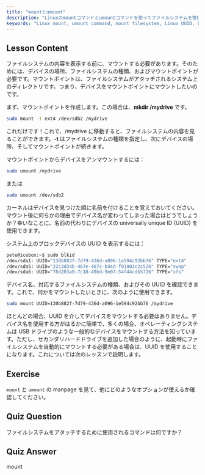 ```yaml
---
title: "mountとumount"
description: "Linuxのmountコマンドとumountコマンドを使ってファイルシステムを管理する方法を学びましょう。デバイスのマウント、アンマウント、UUIDについて初心者向けに理解を深めます。"
keywords: "Linux mount, umount command, mount filesystem, Linux UUID, beginner Linux, Linux tutorial, mount point, Linux guide"
---
```


## Lesson Content

ファイルシステムの内容を表示する前に、マウントする必要があります。そのためには、デバイスの場所、ファイルシステムの種類、およびマウントポイントが必要です。マウントポイントは、ファイルシステムがアタッチされるシステム上のディレクトリです。つまり、デバイスをマウントポイントにマウントしたいのです。

まず、マウントポイントを作成します。この場合は、**mkdir /mydrive** です。

```bash
sudo mount -t ext4 /dev/sdb2 /mydrive
```

これだけです！これで、/mydrive に移動すると、ファイルシステムの内容を見ることができます。**-t** はファイルシステムの種類を指定し、次にデバイスの場所、そしてマウントポイントが続きます。

マウントポイントからデバイスをアンマウントするには：

```bash
sudo umount /mydrive
```

または

```bash
sudo umount /dev/sdb2
```

カーネルはデバイスを見つけた順に名前を付けることを覚えておいてください。マウント後に何らかの理由でデバイス名が変わってしまった場合はどうでしょうか？幸いなことに、名前の代わりにデバイスの universally unique ID (UUID) を使用できます。

システム上のブロックデバイスの UUID を表示するには：

```bash
pete@icebox:~$ sudo blkid
/dev/sda1: UUID="130b882f-7d79-436d-a096-1e594c92bb76" TYPE="ext4"
/dev/sda5: UUID="22c3d34b-467e-467c-b44d-f03803c2c526" TYPE="swap"
/dev/sda6: UUID="78d203a0-7c18-49bd-9e07-54f44cdb5726" TYPE="xfs"
```

デバイス名、対応するファイルシステムの種類、およびその UUID を確認できます。これで、何かをマウントしたいときに、次のように使用できます。

```bash
sudo mount UUID=130b882f-7d79-436d-a096-1e594c92bb76 /mydrive
```

ほとんどの場合、UUID を介してデバイスをマウントする必要はありません。デバイス名を使用する方がはるかに簡単で、多くの場合、オペレーティングシステムは USB ドライブのような一般的なデバイスをマウントする方法を知っています。ただし、セカンダリハードドライブを追加した場合のように、起動時にファイルシステムを自動的にマウントする必要がある場合は、UUID を使用することになります。これについては次のレッスンで説明します。

## Exercise

`mount` と `umount` の manpage を見て、他にどのようなオプションが使えるか確認してください。

## Quiz Question

ファイルシステムをアタッチするために使用されるコマンドは何ですか？

## Quiz Answer

mount
